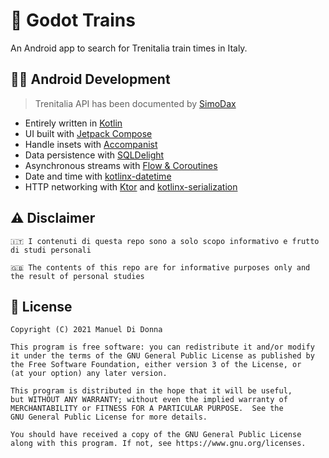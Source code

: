 # :train2: Godot Trains

An Android app to search for Trenitalia train times in Italy.

## :man_technologist: Android Development
> Trenitalia API has been documented by [SimoDax](https://github.com/SimoDax/Trenitalia-API/wiki/API-Trenitalia---lefrecce.it)
- Entirely written in [Kotlin](https://kotlinlang.org/)
- UI built with [Jetpack Compose](https://developer.android.com/jetpack/compose)
- Handle insets with [Accompanist](https://github.com/chrisbanes/accompanist/tree/main/insets)
- Data persistence with [SQLDelight](https://github.com/cashapp/sqldelight)
- Asynchronous  streams with [Flow & Coroutines](https://github.com/Kotlin/kotlinx.coroutines)
- Date and time with [kotlinx-datetime](https://github.com/Kotlin/kotlinx-datetime)
- HTTP networking with [Ktor](https://ktor.io) and [kotlinx-serialization](https://github.com/Kotlin/kotlinx.serialization)


## ⚠️ Disclaimer

```
🇮🇹 I contenuti di questa repo sono a solo scopo informativo e frutto di studi personali

🇬🇧 The contents of this repo are for informative purposes only and the result of personal studies
```

## :scroll: License

```
Copyright (C) 2021 Manuel Di Donna

This program is free software: you can redistribute it and/or modify
it under the terms of the GNU General Public License as published by
the Free Software Foundation, either version 3 of the License, or
(at your option) any later version.

This program is distributed in the hope that it will be useful,
but WITHOUT ANY WARRANTY; without even the implied warranty of
MERCHANTABILITY or FITNESS FOR A PARTICULAR PURPOSE.  See the
GNU General Public License for more details.

You should have received a copy of the GNU General Public License
along with this program. If not, see https://www.gnu.org/licenses.
```
